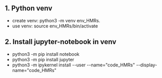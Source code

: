 ## 1. Python venv
* create venv: python3 -m venv env_HMRs.
* use venv: source env_HMRs/bin/activate
## 2. Install jupyter-notebook in venv
* python3 -m pip install notebook
* python3 -m pip install jupyter
* python3 -m ipykernel install --user --name="code_HMRs" --display-name="code_HMRs"


